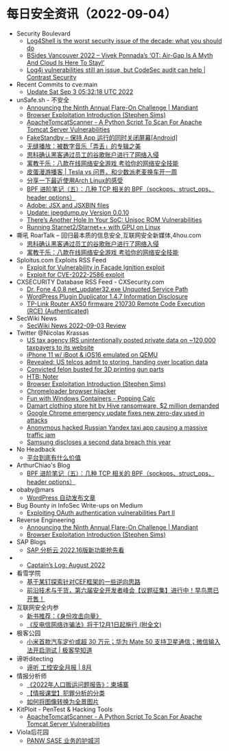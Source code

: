 # 每日安全资讯（2022-09-04）

- Security Boulevard
  - [Log4Shell is the worst security issue of the decade: what you should do](https://securityboulevard.com/2022/09/log4shell-is-the-worst-security-issue-of-the-decade-what-you-should-do-2/)
  - [BSides Vancouver 2022 – Vivek Ponnada’s ‘OT: Air-Gap Is A Myth And Cloud Is Here To Stay!’](https://securityboulevard.com/2022/09/bsides-vancouver-2022-vivek-ponnadas-ot-air-gap-is-a-myth-and-cloud-is-here-to-stay/)
  - [Log4j vulnerabilities still an issue, but CodeSec audit can help | Contrast Security](https://securityboulevard.com/2022/09/log4j-vulnerabilities-still-an-issue-but-codesec-audit-can-help-contrast-security/)
- Recent Commits to cve:main
  - [Update Sat Sep  3 05:32:18 UTC 2022](https://github.com/trickest/cve/commit/a1d8ca46ff59872445a3c1c9d67125274f8f9dc9)
- unSafe.sh - 不安全
  - [Announcing the Ninth Annual Flare-On Challenge | Mandiant](https://buaq.net/go-125092.html)
  - [Browser Exploitation Introduction (Stephen Sims)](https://buaq.net/go-125078.html)
  - [ApacheTomcatScanner - A Python Script To Scan For Apache Tomcat Server Vulnerabilities](https://buaq.net/go-125072.html)
  - [FakeStandby – 保持 App 运行的同时关闭屏幕[Android]](https://buaq.net/go-125062.html)
  - [无缝播放：被数字音乐「弄丢」的专辑之美](https://buaq.net/go-125064.html)
  - [思科确认黑客通过员工的谷歌账户进行了网络入侵](https://buaq.net/go-125057.html)
  - [寓教于乐：八款在线网络安全游戏 考验你的网络安全技能](https://buaq.net/go-125058.html)
  - [皮蛋漫游播客 | Tesla vs 问界，和少数派老麦换车开一周](https://buaq.net/go-125060.html)
  - [分享一下最近使用Arch Linux的感受](https://buaq.net/go-125061.html)
  - [BPF 进阶笔记（五）：几种 TCP 相关的 BPF（sockops、struct_ops、header options）](https://buaq.net/go-125079.html)
  - [Adobe: JSX and JSXBIN files](https://buaq.net/go-125033.html)
  - [Update: jpegdump.py Version 0.0.10](https://buaq.net/go-125025.html)
  - [There’s Another Hole In Your SoC: Unisoc ROM Vulnerabilities](https://buaq.net/go-125023.html)
  - [Running Starnet2/Starnet++ with GPU on Linux](https://buaq.net/go-125017.html)
- 嘶吼 RoarTalk – 回归最本质的信息安全,互联网安全新媒体,4hou.com
  - [思科确认黑客通过员工的谷歌账户进行了网络入侵](https://www.4hou.com/posts/xjLq)
  - [寓教于乐：八款在线网络安全游戏 考验你的网络安全技能](https://www.4hou.com/posts/BEEX)
- Sploitus.com Exploits RSS Feed
  - [Exploit for Vulnerability in Facade Ignition exploit](https://sploitus.com/exploit?id=3D2EB075-50D1-5A54-ADA0-1A3BF6A0CC42&utm_source=rss&utm_medium=rss)
  - [Exploit for CVE-2022-2586 exploit](https://sploitus.com/exploit?id=1EF67F84-0CA0-5928-AE63-14B72E0B13B0&utm_source=rss&utm_medium=rss)
- CXSECURITY Database RSS Feed - CXSecurity.com
  - [Dr. Fone 4.0.8 net_updater32.exe Unquoted Service Path](https://cxsecurity.com/issue/WLB-2022090005)
  - [WordPress Plugin Duplicator 1.4.7 Information Disclosure](https://cxsecurity.com/issue/WLB-2022090004)
  - [TP-Link Router AX50 firmware 210730 Remote Code Execution (RCE) (Authenticated)](https://cxsecurity.com/issue/WLB-2022090003)
- SecWiki News
  - [SecWiki News 2022-09-03 Review](http://www.sec-wiki.com/?2022-09-03)
- Twitter @Nicolas Krassas
  - [US tax agency IRS unintentionally posted private data on ~120,000 taxpayers to its website](https://twitter.com/Dinosn/status/1566156965788762117)
  - [iPhone 11 w/ iBoot & iOS16 emulated on QEMU](https://twitter.com/Dinosn/status/1566152404927762432)
  - [Revealed: US telcos admit to storing, handing over location data](https://twitter.com/Dinosn/status/1566152341035810816)
  - [Convicted felon busted for 3D printing gun parts](https://twitter.com/Dinosn/status/1566147102048239624)
  - [HTB: Noter](https://twitter.com/Dinosn/status/1566146797667508231)
  - [Browser Exploitation Introduction (Stephen Sims)](https://twitter.com/Dinosn/status/1566146584114593792)
  - [Chromeloader browser hijacker](https://twitter.com/Dinosn/status/1566146448848191489)
  - [Fun with Windows Containers - Popping Calc](https://twitter.com/Dinosn/status/1566146376987463681)
  - [Damart clothing store hit by Hive ransomware, $2 million demanded](https://twitter.com/Dinosn/status/1566069342361600001)
  - [Google Chrome emergency update fixes new zero-day used in attacks](https://twitter.com/Dinosn/status/1566069285847539717)
  - [Anonymous hacked Russian Yandex taxi app causing a massive traffic jam](https://twitter.com/Dinosn/status/1566069256390942720)
  - [Samsung discloses a second data breach this year](https://twitter.com/Dinosn/status/1566066289155645440)
- No Headback
  - [平台到底有什么价值](http://xargin.com/value-of-platform/)
- ArthurChiao's Blog
  - [BPF 进阶笔记（五）：几种 TCP 相关的 BPF（sockops、struct_ops、header options）](https://arthurchiao.github.io/blog/bpf-advanced-notes-5-zh/)
- obaby@mars
  - [WordPress 自动发布文章](http://h4ck.org.cn/2022/09/wordpress-%e8%87%aa%e5%8a%a8%e5%8f%91%e5%b8%83%e6%96%87%e7%ab%a0/)
- Bug Bounty in InfoSec Write-ups on Medium
  - [Exploiting OAuth authentication vulnerabilities Part II](https://infosecwriteups.com/exploiting-oauth-authentication-vulnerabilities-part-ii-6c150f492e62?source=rss----7b722bfd1b8d--bug_bounty)
- Reverse Engineering
  - [Announcing the Ninth Annual Flare-On Challenge | Mandiant](https://www.reddit.com/r/ReverseEngineering/comments/x4xfcq/announcing_the_ninth_annual_flareon_challenge/)
  - [Browser Exploitation Introduction (Stephen Sims)](https://www.reddit.com/r/ReverseEngineering/comments/x4v9zn/browser_exploitation_introduction_stephen_sims/)
- SAP Blogs
  - [SAP 分析云 2022.16版新功能抢先看](https://blogs.sap.com/2022/09/03/sap-%e5%88%86%e6%9e%90%e4%ba%91-2022.16%e7%89%88%e6%96%b0%e5%8a%9f%e8%83%bd%e6%8a%a2%e5%85%88%e7%9c%8b/)
- 
  - [Captain’s Log: August 2022](https://cornerpirate.com/2022/09/03/captains-log-august-2022/)
- 看雪学院
  - [基于某钉探索针对CEF框架的一些逆向思路](https://mp.weixin.qq.com/s?__biz=MjM5NTc2MDYxMw==&mid=2458467650&idx=1&sn=480efb5a7ad648fb455d5ea65f327dce&chksm=b18e0dc886f984de654bb6da544fde9c19dca0393fcf76bfcff14c3d3a472930041d032461db&scene=58&subscene=0#rd)
  - [前沿技术与干货，第六届安全开发者峰会【议题征集】进行中！早鸟票已开售！](https://mp.weixin.qq.com/s?__biz=MjM5NTc2MDYxMw==&mid=2458467650&idx=2&sn=3097b919b0c0f037c2a31719929399b7&chksm=b18e0dc886f984de4952af2b3c3127a347efce4cb4c4638effb0b96618b022aa70d85ddb1978&scene=58&subscene=0#rd)
- 互联网安全内参
  - [新书推荐：《身份攻击向量》](https://mp.weixin.qq.com/s?__biz=MzI4NDY2MDMwMw==&mid=2247505787&idx=1&sn=d6883e1196d8bf0c68f918194be4964b&chksm=ebfa905bdc8d194dbaa95effcd34fabada62e631bf317a2178837c70c98c64685d64bc066335&scene=58&subscene=0#rd)
  - [《反电信网络诈骗法》将于12月1日起施行 (附全文)](https://mp.weixin.qq.com/s?__biz=MzI4NDY2MDMwMw==&mid=2247505787&idx=2&sn=9536e4fa86986d96db65cb5916c93bad&chksm=ebfa905bdc8d194d5ed5e3fd72ff8e1c23b6d7106084f8a6f423d4c13adee277c76dc1580e9e&scene=58&subscene=0#rd)
- 极客公园
  - [小米首款汽车定价或超 30 万元；华为 Mate 50 支持卫星通信；微信输入法开启测试 | 极客早知道](https://mp.weixin.qq.com/s?__biz=MTMwNDMwODQ0MQ==&mid=2652966680&idx=1&sn=7ba973e9d5323cd60c19d2b7cf95c496&chksm=7e5472ae4923fbb846c156f552c7f8f43e5498f061c6c544b22ba2bee032a2f7ff8037c4620b&scene=58&subscene=0#rd)
- 谛听ditecting
  - [谛听 工控安全月报 | 8月](https://mp.weixin.qq.com/s?__biz=MzU3MzQyOTU0Nw==&mid=2247487934&idx=1&sn=b4b569a0c28a77e78ec49405b6820092&chksm=fcc093facbb71aeccb4c0a17b91286b57b461b9669315fc6640c8de10af24a67f34607d22999&scene=58&subscene=0#rd)
- 情报分析师
  - [《2022年人口贩运问题报告》：柬埔寨](https://mp.weixin.qq.com/s?__biz=MzA3Mjc1MTkwOA==&mid=2650515431&idx=1&sn=59ee9bf9001a600269301328ff5713b5&chksm=871689acb06100ba5a3933f0c532ed9adbf50aeb612fc7ec62fa1416ca3d34a913f6848f1e7d&scene=58&subscene=0#rd)
  - [【情报课堂】犯罪分析的分类](https://mp.weixin.qq.com/s?__biz=MzA3Mjc1MTkwOA==&mid=2650515431&idx=2&sn=75d9bcd17009701189c6d771c532a4e8&chksm=871689acb06100ba6085bf986e719454d59220061fb322b4135778fd4c95f0a717ca8d02f227&scene=58&subscene=0#rd)
  - [如何将图像转换为全景图片](https://mp.weixin.qq.com/s?__biz=MzA3Mjc1MTkwOA==&mid=2650515431&idx=3&sn=b0bf35bad1a6c2ec6a6e4b46ce6d5961&chksm=871689acb06100ba2de603af63574fc93c3ddbf9c2ec84d24ccd8c567ebb62eb1a014346b1b5&scene=58&subscene=0#rd)
- KitPloit - PenTest & Hacking Tools
  - [ApacheTomcatScanner - A Python Script To Scan For Apache Tomcat Server Vulnerabilities](http://www.kitploit.com/2022/09/apachetomcatscanner-python-script-to.html)
- Viola后花园
  - [PANW SASE 业务的护城河](https://mp.weixin.qq.com/s?__biz=MzI2Njg1OTA3OA==&mid=2247483965&idx=1&sn=24aee2e8070fba339a157aa59e0eb875&chksm=ea86e514ddf16c02ce523f2a1cd737cfc03ae7988cc680f368798420c5bbcf34cca63ac6b6a2&scene=58&subscene=0#rd)
